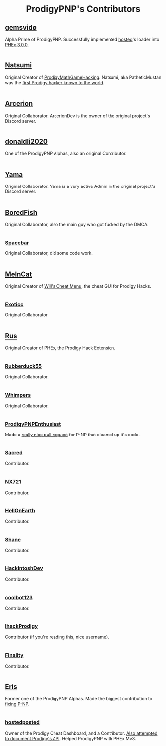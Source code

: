 <h1 align=center>ProdigyPNP's Contributors</h1>

## [gemsvidø](https://github.com/afkvido)
Alpha Prime of ProdigyPNP. Successfully implemented [hosted](https://github.com/hostedposted)'s loader into [PHEx 3.0.0](https://github.com/ProdigyPNP/ProdigyMathGameHacking/pull/53#pullrequestreview-1064480572).
<br><br>

## [Natsumi](https://github.com/PatheticMustan)
Original Creator of [ProdigyMathGameHacking](https://github.com/PatheticMustan/ProdigyMathGameHacking). Natsumi, aka PatheticMustan was the [first Prodigy hacker known to the world](https://github.com/Prodigy-Hacking/ProdigyMathGameHacking/tree/0d2b43777c727d8e3cce442fa958ddb05baa5de0).
<br><br>

## [Arcerion](https://github.com/ArcerionDev)
Original Collaborator. ArcerionDev is the owner of the original project's Discord server.
<br><br>

## [donaldli2020](https://github.com/donaldli2020)
One of the ProdigyPNP Alphas, also an original Contributor.
<br><br>

## [Yama](https://github.com/vibinyama)
Original Collaborator. Yama is a very active Admin in the original project's Discord server.
<br><br>

## [BoredFish](https://github.com/BoredFishRE)
Original Collaborator, also the main guy who got fucked by the DMCA.
<br><br>

### [Spacebar](https://github.com/00100000)
Original Collaborator, did some code work.
<br><br>

## [MelnCat](https://github.com/MelnCat)
Original Creator of [Will's Cheat Menu](https://github.com/ProdigyPNP/ProdigyMathGameHacking/tree/f4adfae299bdce3378d75728931cda17655f8ece/willsCheatMenu), the cheat GUI for Prodigy Hacks.
<br><br>

### [Exoticc](https://github.com/Exoticc)
Original Collaborator
<br><br>

## [Rus](https://github.com/UntrustableRus)
Original Creator of PHEx, the Prodigy Hack Extension.
<br><br>

### [Rubberduck55](https://github.com/Rubberduck55)
Original Collaborator.
<br><br>

### [Whimpers](https://github.com/KryptoCrash)
Original Collaborator.
<br><br>

### [ProdigyPNPEnthusiast](https://github.com/ProdigyPNPEnthusiast)
Made a [really nice pull request](https://github.com/ProdigyPNP/P-NP/pull/19) for P-NP that cleaned up it's code.
<br><br>

### [Sacred](https://github.com/sacredofficial)
Contributor.
<br><br>

### [NX721](https://github.com/NX721)
Contributor.
<br><br>

### [HellOnEarth](https://github.com/hellonearth311)
Contributor.
<br><br>

### [Shane](https://github.com/Shane-CS)
Contributor.
<br><br>

### [HackintoshDev](https://github.com/Hackintosh-dev)
Contributor.
<br><br>

### [coolbot123](https://github.com/coolbot123)
Contributor.
<br><br>

### [IhackProdigy](https://github.com/IhackProdigy)
Contributor (if you're reading this, nice username).
<br><br>

### [Finality](https://github.com/TheFinality)
Contributor.
<br><br>

## [Eris](https://github.com/Erisfiregamer1)
Former one of the ProdigyPNP Alphas. Made the biggest contribution to [fixing P-NP](https://github.com/ProdigyPNP/P-NP/pull/2).
<br><br>

### [hostedposted](https://github.com/hostedposted)
Owner of the Prodigy Cheat Dashboard, and a Contributor. [Also attempted to document Prodigy's API](https://github.com/ProdigyAPI). Helped ProdigyPNP with PHEx Mv3.
<br><br>
